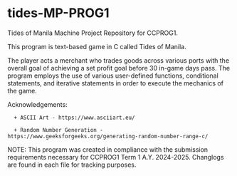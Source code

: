 # tides-MP-PROG1
Tides of Manila Machine Project Repository for CCPROG1.

This program is text-based game in C called Tides of Manila. 

The player acts a merchant who trades goods across various ports with 
the overall goal of achieving a set profit goal before 30 in-game days pass.
The program employs the use of various user-defined functions, conditional 
statements, and iterative statements in order to execute the mechanics of the
game.

 Acknowledgements:  
      
      + ASCII Art - https://www.asciiart.eu/ 
      
      + Random Number Generation - https://www.geeksforgeeks.org/generating-random-number-range-c/
      

NOTE: This program was created in compliance with the submission requirements necessary
for CCPROG1 Term 1 A.Y. 2024-2025. Changlogs are found in each file for tracking purposes.


